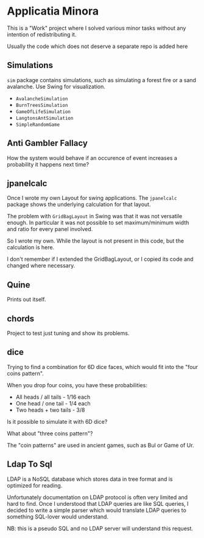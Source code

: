 # Applicatia Minora

This is a "Work" project where I solved various minor tasks without any intention of redistributing it.

Usually the code which does not deserve a separate repo is added here

## Simulations

`sim` package contains simulations, such as simulating a forest fire or a sand avalanche.
Use Swing for visualization.

 - `AvalancheSimulation`
 - `BurnTreesSimulation`
 - `GameOfLifeSimulation`
 - `LangtonsAntSimulation`
 - `SimpleRandomGame`

## Anti Gambler Fallacy

How the system would behave if an occurence of event increases a probability it happens next time?

## jpanelcalc

Once I wrote my own Layout for swing applications.
The `jpanelcalc` package shows the underlying calculation for that layout.

The problem with `GridBagLayout` in Swing was that it was not versatile enough.
In particular it was not possible to set maximum/minimum width and ratio for every panel involved.

So I wrote my own. 
While the layout is not present in this code, but the calculation is here.

I don't remember if I extended the GridBagLayout, or I copied its code and changed where necessary.

## Quine

Prints out itself.

## chords

Project to test just tuning and show its problems.

## dice

Trying to find a combination for 6D dice faces, which would fit into the "four coins pattern".

When you drop four coins, you have these probabilities:

 - All heads / all tails - 1/16 each
 - One head / one tail - 1/4 each
 - Two heads + two tails - 3/8

Is it possible to simulate it with 6D dice?

What about "three coins pattern"?

The "coin patterns" are used in ancient games, such as Bul or Game of Ur.

## Ldap To Sql

LDAP is a NoSQL database which stores data in tree format and is optimized for reading.

Unfortunately documentation on LDAP protocol is often very limited and hard to find.
Once I understood that LDAP queries are like SQL queries, I decided to write a simple parser
which would translate LDAP queries to something SQL-lover would understand.

NB: this is a pseudo SQL and no LDAP server will understand this request.
